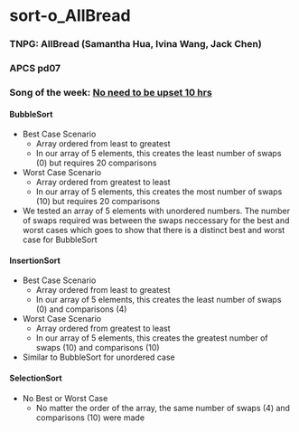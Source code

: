 # sort-o_AllBread

### TNPG: AllBread (Samantha Hua, Ivina Wang, Jack Chen)
### APCS pd07
### Song of the week: [No need to be upset 10 hrs](https://www.youtube.com/watch?v=eY52Zsg-KVI)

#### BubbleSort 
* Best Case Scenario
  * Array ordered from least to greatest 
  * In our array of 5 elements, this creates the least number of swaps (0) but requires 20 comparisons
* Worst Case Scenario
  * Array ordered from greatest to least
  * In our array of 5 elements, this creates the most number of swaps (10) but requires 20 comparisons
* We tested an array of 5 elements with unordered numbers. The number of swaps required was between the swaps neccessary for the best and worst cases which goes to show that there is a distinct best and worst case for BubbleSort
#### InsertionSort
* Best Case Scenario
  * Array ordered from least to greatest
  * In our array of 5 elements, this creates the least number of swaps (0) and comparisons (4)
* Worst Case Scenario 
  * Array ordered from greatest to least
  * In our array of 5 elements, this creates the greatest number of swaps (10) and comparisons (10)
* Similar to BubbleSort for unordered case
#### SelectionSort
* No Best or Worst Case 
  * No matter the order of the array, the same number of swaps (4) and comparisons (10) were made

